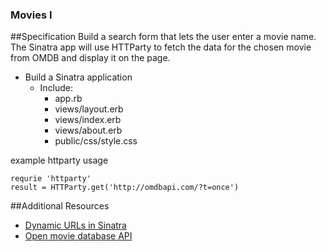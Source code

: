 ### Movies I

##Specification
Build a search form that lets the user enter a movie name. The Sinatra app will use HTTParty to fetch the data for the chosen movie from OMDB and display it on the page.

- Build a Sinatra application
	- Include:
		- app.rb		
		- views/layout.erb
		- views/index.erb
		- views/about.erb
		- public/css/style.css

example httparty usage
```
requrie 'httparty'
result = HTTParty.get('http://omdbapi.com/?t=once')

```

##Additional Resources
- [Dynamic URLs in Sinatra](http://blog.teamtreehouse.com/ruby-sinatra-dynamic-urls-tutorial)
- [Open movie database API](http://www.omdbapi.com/)
